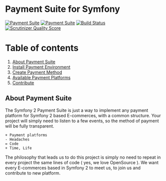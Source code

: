 Payment Suite for Symfony
=====

[![Payment Suite](https://raw.github.com/mmoreram/PaymentCoreBundle/gh-pages/public/images/payment-suite.png)](https://github.com/mmoreram/PaymentCoreBundle)
[![Payment Suite](https://raw.github.com/mmoreram/PaymentCoreBundle/gh-pages/public/images/still-maintained.png)]()
[![Build Status](https://travis-ci.org/mmoreram/PaymentCoreBundle.png?branch=master)](https://travis-ci.org/mmoreram/PaymentCoreBundle)
[![Scrutinizer Quality Score](https://scrutinizer-ci.com/g/mmoreram/PaymentCoreBundle/badges/quality-score.png?s=0be5ab01885ab241a3b5a871dbc1164c5bcb75b2)](https://scrutinizer-ci.com/g/mmoreram/PaymentCoreBundle/)

Table of contents
=====

1. [About Payment Suite](#about-payment-suite)
2. [Install Payment Environment](https://gist.github.com/mmoreram/6771947#file-configure-payfony-environment-md)
3. [Create Payment Method](https://gist.github.com/mmoreram/6662484#file-create-platform-md)
4. [Available Payment Platforms](https://gist.github.com/mmoreram/6813270#file-available-platforms-md)
5. [Contribute](https://gist.github.com/mmoreram/6813203#file-contribute-payfony-md)


About Payment Suite
-----

The Symfony 2 Payment Suite is just a way to implement any payment platform for Symfony 2 based E-commerces, with a common structure. Your project will simply need to listen to a few events, so the method of payment will be fully transparent.

    + Payment platforms
    - Headaches
    = Code
    + Time, Life

The philosophy that leads us to do this project is simply no need to repeat in every project the same lines of code ( yes, we love OpenSource ). We want every E-commerces based in Symfony 2 to meet us, to join us and contribute to new platform.
